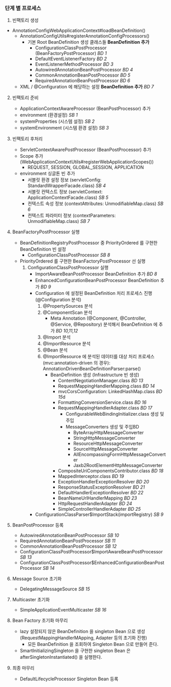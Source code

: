 ### 단계 별 프로세스

1. 빈팩토리 생성
 - AnnotationConfigWebApplicationContext#loadBeanDefinition()
    - AnnotationConfigUtils#registerAnnotationConfigProcessors()
        - 기본 Root BeanDefinition 생성 클래스들 **BeanDefinition 추가**
            - ConfigurationClassPostProcessor  (BeanFactoryPostProcessor) *BD 1*
            - DefaultEventListenerFactory *BD 2*
            - EventListenerMethodProcessor *BD 3*
            - AutowiredAnnotationBeanPostProcessor *BD 4*
            - CommonAnnotationBeanPostProcessor *BD 5*
            - RequiredAnnotationBeanPostProcessor *BD 6*
    - XML / @Configuration 에 해당하는 설정 **BeanDefinition 추가** *BD 7*
    
2. 빈팩토리 준비 
    - ApplicationContextAwareProcessor (BeanPostProcessor) 추가
    - environment (환경설정) *SB 1*
    - systemProperties (시스템 설정) *SB 2*
    - systemEnvironment (시스템 환경 설정) *SB 3*

3. 빈팩토리 후처리
    - ServletContextAwarePostProcessor (BeanPostProcessor) 추가
    - Scope 추가 (WebApplicationContextUtils#registerWebApplicationScopes())
        - REQUEST, SESSION, GLOBAL_SESSION, APPLICATION
    - environment 싱글톤 빈 추가
        - 서블릿 환경 설정 정보 (servletConfig: StandardWrapperFacade.class) *SB 4*
        - 서블릿 컨텍스트 정보 (servletContext: ApplicationContextFacade.class) *SB 5*
        - 컨텍스트 속성 정보 (contextAttributes: UnmodifiableMap.class) *SB 6*
        - 컨텍스트 파라미터 정보 (contextParameters: UnmodifiableMap.class) *SB 7*

4. BeanFactoryPostProcessor 실행
    - BeanDefinitionRegistryPostProcessor 중 PriorityOrdered 를 구현한 BeanDefinition 빈 설정
        - ConfigurationClassPostProcessor *SB 8* 
    - PriorityOrdered 를 구현한 BeanFactoryPostProcessor 선 실행
        1. ConfigurationClassPostProcessor 실행
            - ImportAwareBeanPostProcessor BeanDefinition 추가 *BD 8*
            - EnhancedConfigurationBeanPostProcessor BeanDefinition 추가 *BD 9*
            - Configuration 에 설정된 BeanDefinition 처리 프로세스 진행 (@Configuration 분석)
                1. @PropertySources 분석
                2. @ComponentScan 분석
                    - Meta Annotation (@Component, @Controller, @Service, @Repository) 분석해서 BeanDefinition 에 추가 *BD 10,11,12*
                3. @Import 분석
                4. @ImportResource 분석
                5. @Bean 분석
                6. @ImportResource 에 분석된 데이터를 대상 처리 프로세스 (mvc:annotation-driven 의 경우): AnnotationDrivenBeanDefinitionParser:parse()
                    - BeanDefinition 생성 (Infrastructure 빈 생성)
                        - ContentNegotiationManager.class *BD 13* 
                        - RequestMappingHandlerMapping.class *BD 14*
                        - mvcCorsConfiguration: LinkedHashMap.class *BD 15*d
                        - FormattingConversionService.class *BD 16*
                        - RequestMappingHandlerAdapter.class *BD 17*
                            - ConfigurableWebBindingInitializer.class 생성 및 주입
                            - MessageConverters 생성 및 주입BD 
                                - ByteArrayHttpMessageConverter
                                - StringHttpMessageConverter
                                - ResourceHttpMessageConverter
                                - SourceHttpMessageConverter
                                - AllEncompassingFormHttpMessageConverter
                                - Jaxb2RootElementHttpMessageConverter
                        - CompositeUriComponentsContributor.class *BD 18*
                        - MappedInterceptor.class *BD 19*
                        - ExceptionHandlerExceptionResolver *BD 20*
                        - ResponseStatusExceptionResolver *BD 21*
                        - DefaultHandlerExceptionResolver *BD 22*
                        - BeanNameUrlHandlerMapping *BD 23*
                        - HttpRequestHandlerAdapter *BD 24*
                        - SimpleControllerHandlerAdapter *BD 25*
            - ConfigurationClassParser$ImportStack(importRegistry) *SB 9*

5. BeanPostProcessor 등록
    - AutowiredAnnotationBeanPostProcessor *SB 10*
    - RequiredAnnotationBeanPostProcessor *SB 11*
    - CommonAnnotationBeanPostProcessor *SB 12*
    - ConfigurationClassPostProcessor$ImportAwareBeanPostProcessor *SB 13*
    - ConfigurationClassPostProcessor$EnhancedConfigurationBeanPostProcessor *SB 14*
                                
6. Message Source 초기화
    - DelegatingMessageSource *SB 15*

7. Multicaster 초기화
    - SimpleApplicationEventMulticaster *SB 16*
    
8. Bean Factory 초기화 마무리
    - lazy 설정되지 않은 BeanDefinition 을 singleton Bean 으로 생성 (RequestMappingHandlerMApping, Adapter 등의 초기화 진행)
        - 모든 BeanDefinition 을 조회하여 Singleton Bean 으로 만들어 준다.
    - SmartInitializingSingleton 을 구현한 singleton Bean 은 afterSingletonInstantiated() 을 실행한다.
     
9. 최종 마무리
    - DefaultLifecycleProcessor Singleton Bean 등록 
    
       
    
                
